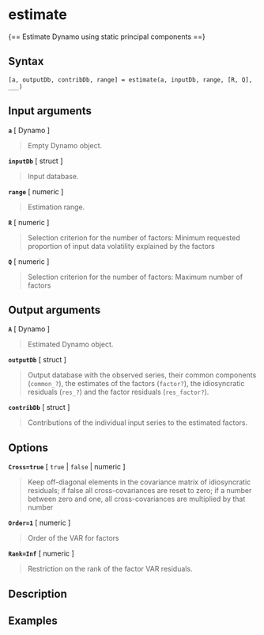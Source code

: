 # estimate  

{== Estimate Dynamo using static principal components ==}


## Syntax


    [a, outputDb, contribDb, range] = estimate(a, inputDb, range, [R, Q], ___) 


## Input arguments


__`a`__ [ Dynamo ]
>
> Empty Dynamo object.
>


__`inputDb`__ [ struct ]
>
> Input database.
>


__`range`__ [ numeric ]
>
> Estimation range.
>


__`R`__ [ numeric ]
>
> Selection criterion for the number of factors:
> Minimum requested proportion of input data volatility explained by the
> factors

__`Q`__ [ numeric ]
>
> Selection criterion for the number of factors:
> Maximum number of factors
>


## Output arguments


__`A`__ [ Dynamo ] 
>
> Estimated Dynamo object.
>

__`outputDb`__ [ struct ]
>
> Output database with the observed series, their common components
> (`common_?`), the estimates of the factors (`factor?`), the
> idiosyncratic residuals (`res_?`) and the factor residuals
> (`res_factor?`).
>


__`contribDb`__ [ struct ] 
> 
> Contributions of the individual input series to the estimated factors.
> 


## Options


__`Cross=true`__ [ `true` | `false` | numeric ]
>
> Keep off-diagonal
> elements in the covariance matrix of idiosyncratic residuals; if false
> all cross-covariances are reset to zero; if a number between zero and
> one, all cross-covariances are multiplied by that number
>


__`Order=1`__ [ numeric ]
>
> Order of the VAR for factors
>


__`Rank=Inf`__ [ numeric ]
>
> Restriction on the rank of the factor VAR residuals.
>

## Description


## Examples


